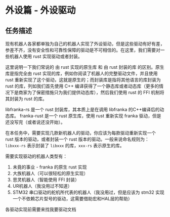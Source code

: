 # 外设篇 - 外设驱动

## 任务描述

现有机器人各家都单独为自己的机器人实现了外设驱动，但是这些驱动有好有差，参差不齐，没有安全性和可靠性保障的驱动是不可相信的。在这里，我们需要对一些机器人使用 rust 实现驱动或者封装。

这里说明一下我们常说的 由 rust 实现的原生库 和 由 rust 封装的库 的区别。原生库是指完全由 rust 实现的库，例如你阅读了机器人的完整驱动文件，并且使用 rust 重新实现了这个驱动，这就是原生的；而封装库是指将其他语言的库封装为 rust 的库，列如我们首先使用 C++ 编译获得了一个静态库或者动态库（更多的情况下是商家为了保密措施只为我们提供动态库），然后我们使用 rust 的 FFI 机制将其封装为 rust 的库。

libfranka-rs 是一个 rust 封装库，其本质上是在调用 libfranka 的C++编译后的动态库。
franka-rust 是一个 rust 原生库，使用 rust 重新实现 franka 驱动，但是还没写完（或者说还没开始）。

在本任务中，需要实现几款新机器人的驱动，你应该为每款驱动重新实现一个 rust 版本的驱动，或者封装一个 rust 版本的驱动。一般来说命名规则为： `libxxx-rs` 表示封装了 `libxxx` 的库，`xxx-rs` 表示原生的库。

需要实现驱动的机器人类型有：

1. 未竟的事业 - franka 的原生 rust 实现
2. 大族机器人（可以很轻松的原生实现）
3. 思灵机器人（智能使用 FFI 封装）
4. UR机器人（我没用过不知道）
5. STM32 串口驱动的舵机所代表的机器人（我没用过，但是应该为 stm32 实现一个不依赖芯片型号的驱动，这需要借助宏和HAL层的帮助）

各驱动实现前需要来找我要驱动文档
